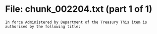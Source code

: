 ﻿# File: chunk_002204.txt (part 1 of 1)
```
In force Administered by Department of the Treasury This item is authorised by the following title:
```

